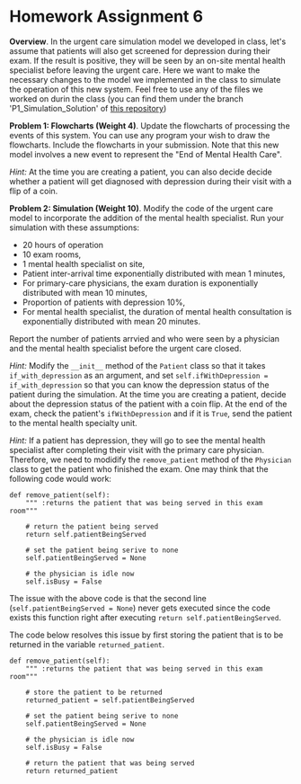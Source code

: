 # Homework Assignment 6


**Overview**. In the urgent care simulation model we developed in class, let's assume that 
patients will also get screened for depression during their exam. If the result is positive, they will be 
seen by an on-site mental health specialist before leaving the urgent care. 
Here we want to make the necessary changes to the model we implemented in the class
to simulate the operation of this new system. Feel free to use any of the files we worked on durin the class 
(you can find them under the branch 'P1_Simulation_Solution' of [this repository](https://github.com/HPM573/Lab_DiscreteEventSimulation/tree/P1_Simulation_Solution))

**Problem 1: Flowcharts (Weight 4)**. Update the flowcharts of processing the events of this system. 
You can use any program your wish to draw the flowcharts. Include the flowcharts in your submission.
Note that this new model involves a new event to represent the "End of Mental Health Care". 

_Hint:_ At the time you are creating a patient, you can also decide decide 
whether a patient will get diagnosed with depression during their visit with a flip of a coin. 

**Problem 2: Simulation (Weight 10)**. 
Modify the code of the urgent care model to incorporate the addition of the mental health specialist. 
Run your simulation with these assumptions:
- 20 hours of operation
- 10 exam rooms,
- 1 mental health specialist on site,
- Patient inter-arrival time exponentially distributed with mean 1 minutes, 
- For primary-care physicians, the exam duration is exponentially distributed with mean 10 minutes,
- Proportion of patients with depression 10%, 
- For mental health specialist, the duration of mental health consultation is exponentially distributed with mean 20 minutes.

Report the number of patients arrvied and who were seen by a physician 
and the mental health specialist before the urgent care closed.

_Hint:_ Modify the `__init__` method of the `Patient` class so that it takes `if_with_depression` as an argument,
and set `self.ifWithDepression = if_with_depression` so that you can know the depression status of the
patient during the simulation. 
At the time you are creating a patient, decide about the depression status 
of the patient with a coin flip. At the end of the exam, check the patient's `ifWithDepression` 
and if it is `True`, send the patient to the mental health specialty unit. 

_Hint:_ If a patient has depression, they will go to see the mental health specialist after completing their visit with the primary care physician. Therefore, we need to modidify the `remove_patient` method of the `Physician` class to get the patient who finished the exam. One may think that the following code would work:

```
def remove_patient(self):
    """ :returns the patient that was being served in this exam room"""
    
    # return the patient being served 
    return self.patientBeingServed
    
    # set the patient being serive to none
    self.patientBeingServed = None
    
    # the physician is idle now
    self.isBusy = False
```
The issue with the above code is that the second line 
(`self.patientBeingServed = None`) never gets executed since the code exists this function right after executing
`return self.patientBeingServed`.

The code below resolves this issue by first storing the patient 
that is to be returned in the variable `returned_patient`.

```
def remove_patient(self):
    """ :returns the patient that was being served in this exam room"""

    # store the patient to be returned
    returned_patient = self.patientBeingServed
    
    # set the patient being serive to none
    self.patientBeingServed = None

    # the physician is idle now
    self.isBusy = False
    
    # return the patient that was being served
    return returned_patient
```